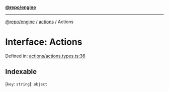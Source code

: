 [**@repo/engine**](../../README.md)

***

[@repo/engine](../../modules.md) / [actions](../README.md) / Actions

# Interface: Actions

Defined in: [actions/actions.types.ts:36](https://github.com/alexqguo/drinking-board-game-v3/blob/9a70d62b892d55900c751cb96ba0b5f10d32ed98/packages/engine/src/actions/actions.types.ts#L36)

## Indexable

\[`key`: `string`\]: `object`
